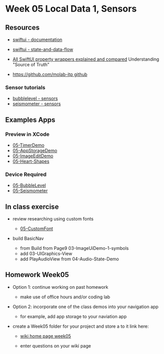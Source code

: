 # Week 05 Local Data 1, Sensors

## Resources

- [swiftui - documentation](https://developer.apple.com/documentation/swiftui)
- [swiftui - state-and-data-flow](https://developer.apple.com/documentation/swiftui/state-and-data-flow)
- [All SwiftUI property wrappers explained and compared](https://www.hackingwithswift.com/quick-start/swiftui/all-swiftui-property-wrappers-explained-and-compared)
  Understanding "Source of Truth"

- [https://github.com/molab-itp github](https://github.com/molab-itp)

### Sensor tutorials

- [bubblelevel - sensors](https://developer.apple.com/tutorials/sample-apps/bubblelevel?language=swift)
- [seismometer - sensors](https://developer.apple.com/tutorials/sample-apps/seismometer?language=swift)

## Examples Apps

### Preview in XCode

- [05-TimerDemo](https://github.com/molab-itp/05-TimerDemo)
- [05-AppStorageDemo](https://github.com/molab-itp/05-AppStorageDemo)
- [05-ImageEditDemo](https://github.com/molab-itp/05-ImageEditDemo)
- [05-Heart-Shapes](https://github.com/molab-itp/05-Heart-Shapes)

### Device Required

- [05-BubbleLevel](https://github.com/molab-itp/05-BubbleLevel)
- [05-Seismometer](https://github.com/molab-itp/05-Seismometer)

## In class exercise

- review researching using custom fonts

  - [05-CustomFont](https://github.com/molab-itp/05-CustomFont)

- build BasicNav
  - from Build from Page9 03-ImageUiDemo-1-symbols
  - add 03-UIGraphics-View
  - add PlayAudioView from 04-Audio-State-Demo

## Homework Week05

- Option 1: continue working on past homework

  - make use of office hours and/or coding lab

- Option 2: incorporate one of the class demos into your navigation app

  - for example, add app storage to your naviation app

- create a Week05 folder for your project and store a to it link here:

  - [wiki home page week05](https://github.com/molab-itp/content-2023-Fa/wiki#week-05-homework)

  - enter questions on your wiki page
